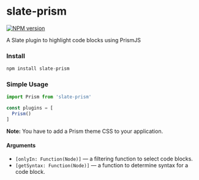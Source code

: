 # slate-prism

[![NPM version](https://badge.fury.io/js/slate-prism.svg)](http://badge.fury.io/js/slate-prism)

A Slate plugin to highlight code blocks using PrismJS

### Install

```js
npm install slate-prism
```

### Simple Usage

```js
import Prism from 'slate-prism'

const plugins = [
  Prism()
]
```

**Note:** You have to add a Prism theme CSS to your application.

#### Arguments

- ``[onlyIn: Function(Node)]`` — a filtering function to select code blocks.
- ``[getSyntax: Function(Node)]`` — a function to determine syntax for a code block.
